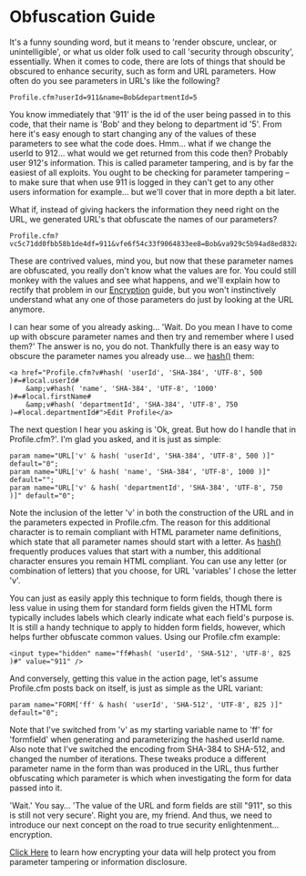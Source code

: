 # Obfuscation Guide

It's a funny sounding word, but it means to 'render obscure, unclear, or unintelligible', or what us older folk used to call 'security through obscurity', essentially. When it comes to code, there are lots of things that should be obscured to enhance security, such as form and URL parameters. How often do you see parameters in URL's like the following?

    Profile.cfm?userId=911&name=Bob&departmentId=5

You know immediately that '911' is the id of the user being passed in to this code, that their name is 'Bob' and they belong to department id '5'. From here it's easy enough to start changing any of the values of these parameters to see what the code does. Hmm… what if we change the userId to 912… what would we get returned from this code then? Probably user 912's information. This is called parameter tampering, and is by far the easiest of all exploits. You ought to be checking for parameter tampering – to make sure that when use 911 is logged in they can't get to any other users information for example… but we'll cover that in more depth a bit later.

What if, instead of giving hackers the information they need right on the URL, we generated URL's that obfuscate the names of our parameters?

    Profile.cfm?vc5c71dd0fbb58b1de4df=911&vfe6f54c33f9064833ee8=Bob&va929c5b94ad8ed832a38=5

These are contrived values, mind you, but now that these parameter names are obfuscated, you really don't know what the values are for. You could still monkey with the values and see what happens, and we'll explain how to rectify that problem in our [Encryption](/security-encryption) guide, but you won't instinctively understand what any one of those parameters do just by looking at the URL anymore.

I can hear some of you already asking… 'Wait. Do you mean I have to come up with obscure parameter names and then try and remember where I used them?' The answer is no, you do not. Thankfully there is an easy way to obscure the parameter names you already use… we [hash()](/hash) them:


    <a href="Profile.cfm?v#hash( 'userId', 'SHA-384', 'UTF-8', 500 )#=#local.userId#
        &amp;v#hash( 'name', 'SHA-384', 'UTF-8', '1000' )#=#local.firstName#
        &amp;v#hash( 'departmentId', 'SHA-384', 'UTF-8', 750 )=#local.departmentId#">Edit Profile</a>

The next question I hear you asking is 'Ok, great. But how do I handle that in Profile.cfm?'. I'm glad you asked, and it is just as simple:

    param name="URL['v' & hash( 'userId', 'SHA-384', 'UTF-8', 500 )]" default="0";
    param name="URL['v' & hash( 'name', 'SHA-384', 'UTF-8', 1000 )]" default="";
    param name="URL['v' & hash( 'departmentId', 'SHA-384', 'UTF-8', 750 )]" default="0";

Note the inclusion of the letter 'v' in both the construction of the URL and in the parameters expected in Profile.cfm. The reason for this additional character is to remain compliant with HTML parameter name definitions, which state that all parameter names should start with a letter. As [hash()](/hash) frequently produces values that start with a number, this additional character ensures you remain HTML compliant. You can use any letter (or combination of letters) that you choose, for URL 'variables' I chose the letter 'v'.

You can just as easily apply this technique to form fields, though there is less value in using them for standard form fields given the HTML form typically includes labels which clearly indicate what each field's purpose is. It is still a handy technique to apply to hidden form fields, however, which helps further obfuscate common values. Using our Profile.cfm example:


    <input type="hidden" name="ff#hash( 'userId', 'SHA-512', 'UTF-8', 825 )#" value="911" />

And conversely, getting this value in the action page, let's assume Profile.cfm posts back on itself, is just as simple as the URL variant:

    param name="FORM['ff' & hash( 'userId', 'SHA-512', 'UTF-8', 825 )]" default="0";

Note that I've switched from 'v' as my starting variable name to 'ff' for 'formfield' when generating and parameterizing the hashed userId name. Also note that I've switched the encoding from SHA-384 to SHA-512, and changed the number of iterations. These tweaks produce a different parameter name in the form than was produced in the URL, thus further obfuscating which parameter is which when investigating the form for data passed into it.

'Wait.' You say… 'The value of the URL and form fields are still "911", so this is still not very secure'. Right you are, my friend. And thus, we need to introduce our next concept on the road to true security enlightenment… encryption.

[Click Here](/security-encryption) to learn how encrypting your data will help protect you from parameter tampering or information disclosure. 